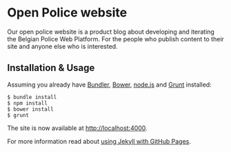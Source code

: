 # Open Police website
Our open police website is a product blog about developing and iterating the Belgian Police Web Platform. For the people who publish content to their site and anyone else who is interested.

## Installation & Usage
Assuming you already have [Bundler](http://bundler.io/), [Bower](http://bower.io/), [node.js](http://nodejs.org/) and [Grunt](http://gruntjs.com/) installed:

    $ bundle install
    $ npm install
    $ bower install
    $ grunt

The site is now available at [http://localhost:4000](http://localhost:4000).

For more information read about [using Jekyll with GitHub Pages](https://help.github.com/articles/using-jekyll-with-pages).
